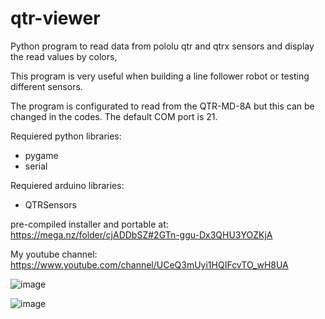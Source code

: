 # qtr-viewer
Python program to read data from pololu qtr and qtrx sensors and display the read values by colors,

This program is very useful when building a line follower robot or testing different sensors.

The program is configurated to read from the QTR-MD-8A but this can be changed in the codes.
The default COM port is 21.

Requiered python libraries:
- pygame
- serial

Requiered arduino libraries:
- QTRSensors

pre-compiled installer and portable at:   https://mega.nz/folder/cjADDbSZ#2GTn-ggu-Dx3QHU3YOZKjA

My youtube channel:    https://www.youtube.com/channel/UCeQ3mUyi1HQIFcvTO_wH8UA

![image](https://github.com/ElectronicEXE/qtr-viewer/assets/114730703/53681632-d6fb-4c05-aefc-bf8fb5227e28)


![image](https://github.com/ElectronicEXE/qtr-viewer/assets/114730703/611b3443-d27f-44df-9795-c8147be4529e)



